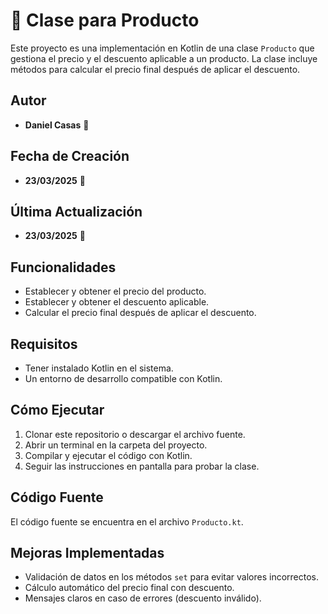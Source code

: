 # 🛒 Clase para Producto

Este proyecto es una implementación en Kotlin de una clase `Producto` que gestiona el precio y el descuento aplicable a un producto. La clase incluye métodos para calcular el precio final después de aplicar el descuento.

## Autor
- **Daniel Casas** 👤

## Fecha de Creación
- **23/03/2025** 📅

## Última Actualización
- **23/03/2025** 📅

## Funcionalidades
- Establecer y obtener el precio del producto.
- Establecer y obtener el descuento aplicable.
- Calcular el precio final después de aplicar el descuento.

## Requisitos
- Tener instalado Kotlin en el sistema.
- Un entorno de desarrollo compatible con Kotlin.

## Cómo Ejecutar
1. Clonar este repositorio o descargar el archivo fuente.
2. Abrir un terminal en la carpeta del proyecto.
3. Compilar y ejecutar el código con Kotlin.
4. Seguir las instrucciones en pantalla para probar la clase.

## Código Fuente
El código fuente se encuentra en el archivo `Producto.kt`.

## Mejoras Implementadas
- Validación de datos en los métodos `set` para evitar valores incorrectos.
- Cálculo automático del precio final con descuento.
- Mensajes claros en caso de errores (descuento inválido).
